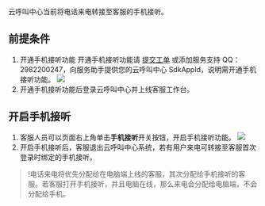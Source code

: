 云呼叫中心当前将电话来电转接至客服的手机接听。

## 前提条件
1. 开通手机接听功能
开通手机接听功能请 [提交工单](https://console.cloud.tencent.com/workorder/category) 或添加服务支持 QQ：2982200247，向服务助手提供您的云呼叫中心 SdkAppId，说明需开通手机接听功能。
![](https://main.qcloudimg.com/raw/66bb7e97f43e2c0da0b9c938bbbe6baa.png)
2. 开通手机接听功能后登录云呼叫中心并上线客服工作台。

## 开启手机接听
1. 客服人员可以页面右上角单击**手机接听**开关按钮，开启手机接听功能。
![](https://main.qcloudimg.com/raw/513f9810e2da1ed1b7a5bd1bdb728b3a.png)
2. 开启手机接听后，客服退出云呼叫中心系统，若有用户来电可转接至客服首次登录时绑定的手机接听。

>!电话来电将优先分配给在电脑端上线的客服，其次分配给手机接听的客服。若客服打开手机接听，并且电脑在线，那么来电会分配给电脑端，不会分配给手机。
>
